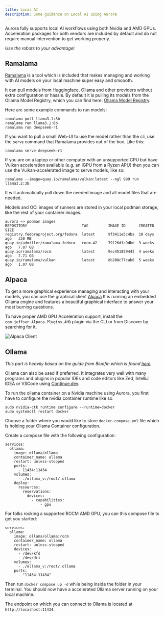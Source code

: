 ```yaml
---
title: Local AI
description: Some guidance on Local AI using Aurora
---
```


Aurora fully supports local AI workflows using both Nvidia and AMD GPUs. Acceleration packages for both vendors are included by default and do not require manual intervention to get working properly.

_Use the robots to your advantage!_

## Ramalama

[Ramalama](https://github.com/containers/ramalama) is a tool which is included that makes managing and working with AI models on your local machine super easy and smoooth.

It can pull models from Huggingface, Ollama and other providers without extra configuration or hassle. By default it is pulling its models from the Ollama Model Registry, which you can find here: [Ollama Model Registry](https://ollama.com/search).

Here are some example commands to run models:

```
ramalama pull llama3.1:8b
ramalama run llama3.1:8b
ramalama run deepseek-r1
```

If you want to pull a small Web-UI to use the model rather than the cli, use the `serve` command that Ramalama provides out of the box. Like this:

```
ramalama serve deepseek-r1
```

If you are on a laptop or other computer with an unsupported CPU but have Vulkan acceleration available (e.g. an iGPU from a Ryzen APU) then you can use the Vulkan-accelerated image to serve models, like so:

```
ramalama --image=quay.io/ramalama/vulkan:latest --ngl 999 run llama3.2:3b
```

It will automatically pull down the needed image and all model files that are needed.

Models and OCI images of runners are stored in your local podman storage, like the rest of your container images.

```
aurora ~> podman images
REPOSITORY                         TAG         IMAGE ID      CREATED       SIZE
registry.fedoraproject.org/fedora  latest      9f3411e5c4ba  10 days ago   330 MB
quay.io/admiller/ramalama-fedora   rocm-42     79126d1c9dbd  3 weeks ago   7.87 GB
quay.io/ramalama/rocm              latest      9ec451829443  4 weeks ago   7.71 GB
quay.io/ramalama/vulkan            latest      db288c77cab0  5 weeks ago   1.07 GB
```

## Alpaca

To get a more graphical experience managing and interacting with your models, you can use the graphical client [Alpaca](https://flathub.org/apps/com.jeffser.Alpaca) It is running an embedded Ollama engine and features a beautiful graphical interface to answer your most burning questions.

To have proper AMD GPU Acceleration support, install the `com.jeffser.Alpaca.Plugins.AMD` plugin via the CLI or from Discover by searching for it.

![Alpaca Client](/img/local-ai/alpaca.png)

## Ollama

_This part is heavily based on the guide from Bluefin which is found [here](https://docs.projectbluefin.io/ai)._

Ollama can also be used if preferred. It integrates very well with many programs and plugins in popular IDEs and code editors like Zed, IntelliJ IDEA or VSCode using [Continue.dev](https://www.continue.dev/).

To run the ollama container on a Nvidia machine using Aurora, you first have to configure the nvidia container runtime like so:

```
sudo nvidia-ctk runtime configure --runtime=docker
sudo systemctl restart docker
```

Choose a folder where you would like to store `docker-compose.yml` file which is holding your Ollama Container configuration.

Create a compose file with the following configuration:

```
services:
  ollama:
    image: ollama/ollama
    container_name: ollama
    restart: unless-stopped
    ports:
      - 11434:11434
    volumes:
      - ./ollama_v:/root/.ollama
    deploy:
      resources:
        reservations:
          devices:
            - capabilities:
                - gpu
```

For folks rocking a supported ROCM AMD GPU, you can this compose file to get you started:

```
services:
  ollama:
    image: ollama/ollama:rocm
    container_name: ollama
    restart: unless-stopped
    devices:
      - /dev/kfd
      - /dev/dri
    volumes:
      - ./ollama_v:/root/.ollama
    ports:
      - "11434:11434"
```

Then run `docker compose up -d` while being inside the folder in your terminal. You should now have a accelerated Ollama server running on your local machine.

The endpoint on which you can connect to Ollama is located at `http://localhost:11434`.
